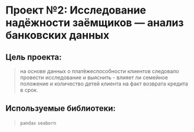 # Проект №2: Исследование надёжности заёмщиков — анализ банковских данных

## Цель проекта: 
> на основе данных о платёжеспособности клиентов следовало провести исследование и выяснить - влияет ли семейное положение и количество детей клиента на факт возврата кредита в срок.
## Используемые библиотеки: 
> `pandas` `seaborn`
